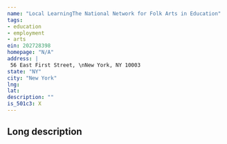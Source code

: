 ```yaml
---
name: "Local LearningThe National Network for Folk Arts in Education"
tags:
- education
- employment
- arts
ein: 202728398
homepage: "N/A"
address: |
 56 East First Street, \nNew York, NY 10003
state: "NY"
city: "New York"
lng: 
lat: 
description: ""
is_501c3: X
---
```


## Long description


